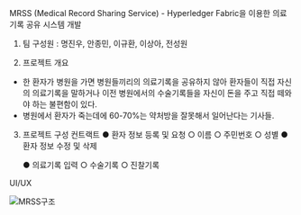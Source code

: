 MRSS (Medical Record Sharing Service) - Hyperledger Fabric을 이용한 의료기록 공유 시스템 개발

1. 팀 구성원 : 명진우, 안종민, 이규환, 이상아, 전성원

2. 프로젝트 개요
  - 한 환자가 병원을 가면 병원들끼리의 의료기록을 공유하지 않아 환자들이 직접 자신의 의료기록을 말하거나 이전 병원에서의 수술기록들을 자신이 돈을 주고     직접 떼와야 하는 불편함이 있다.
  - 병원에서 환자가 죽는데에 60-70%는 약처방을 잘못해서 일어난다는 기사들.
  
3. 프로젝트 구성
 컨트랙트 
    ● 환자 정보 등록 및 요청
	○ 이름
	○ 주민번호
	○ 성별
    ● 환자 정보 수정 및 삭제

    ● 의료기록 입력
	○ 수술기록
	○ 진찰기록

UI/UX


![MRSS구조](https://user-images.githubusercontent.com/49246977/64236333-273c7280-cf35-11e9-9fb8-f4c5cc81d94b.png)
